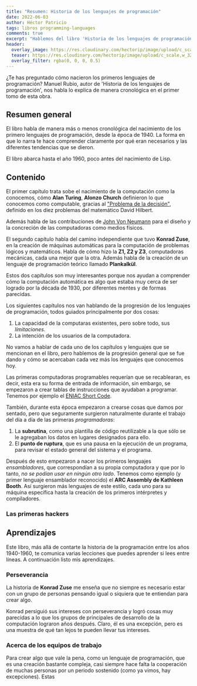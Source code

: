 ```yaml
---
title: "Resumen: Historia de los lenguajes de programación"
date: 2022-06-03
author: Héctor Patricio
tags: libros programming-languages
comments: true
excerpt: "Hablemos del libro 'Historia de los lenguajes de programación' de Manuel Rubio, que nos cuenta acerca del nacimiento de los primeros lenguajes."
header:
  overlay_image: https://res.cloudinary.com/hectorip/image/upload/c_scale,w_1280/v1654281870/jr-korpa-9XngoIpxcEo-unsplash_c6yihq.jpg
  teaser: https://res.cloudinary.com/hectorip/image/upload/c_scale,w_320/v1654281870/jr-korpa-9XngoIpxcEo-unsplash_c6yihq.jpg
  overlay_filter: rgba(0, 0, 0, 0.5)
---
```


¿Te has preguntado cómo nacieron los primeros lenguajes de programación? Manuel Rubio, autor de 'Historia de los lenguajes de programación', nos habla lo explica de manera cronológica en el primer tomo de esta obra.

## Resumen general

El libro habla de manera más o menos cronológica del nacimiento de los primero lenguajes de programación, desde la época de 1940. La forma en que lo narra te hace comprender claramente por qué eran necesarios y las diferentes tendencias que se dieron.

El libro abarca hasta el año 1960, poco antes del nacimiento de Lisp.

## Contenido

El primer capítulo trata sobe el nacimiento de la computación como la conocemos, cómo **Alan Turing**, **Alonzo Church** definieron lo que conocemos como computable, gracias al ["Problema de la decisión"](https://paginas.matem.unam.mx/videos/2017/marzo-2017/seminario-junior/427-acerca-del-problema-de-la-decision), definido en los diez problemas del matemático David Hilbert.

Además habla de las contribuciones de [John Von Neumann](https://www.britannica.com/biography/John-von-Neumann) para el diseño y la concreción de las computadoras como medios físicos.

El segundo capítulo habla del camino independiente que tuvo **Konrad Zuse**, en la creación de máquinas automáticas para la computación de problemas lógicos y matemáticos. Habla de cómo hizo la **Z1, Z2 y Z3**, computadoras mecánicas, cada una mejor que la otra. Además habla de la creación de un lenguaje de programación teórico llamado **Plankalkül**.

Estos dos capítulos son muy interesantes porque nos ayudan a comprender cómo la computación automática es algo que estaba muy cerca de ser logrado por la década de 1930, por diferentes mentes y de formas parecidas.

Los siguientes capítulos nos van hablando de la progresión de los lenguajes de programación, todos guiados principalmente por dos cosas:

1. La capacidad de la computaras existentes, pero sobre todo, sus _límitaciones_.
2. La intención de los usuarios de la computadora.

No vamos a hablar de cada uno de los capítulos y lenguajes que se mencionan en el libro, pero hablemos de la progresión general que se fue dando y cómo se acercaban cada vez más los lenguajes que conocemos hoy.

Las primeras computadoras programables requerían que se recablearan, es decir, esta era su forma de entrada de información, sin embargo, se empezaron a crear tablas de instrucciones que ayudaban a programar. Tenemos por ejemplo el [ENIAC Short Code](https://hopl.info/showlanguage2.prx?exp=6030).

También, durante esta época empezaron a crearse cosas que damos por sentado, pero que seguramente surgieron naturalmente durante el trabajo del día a día de las primeras _programadoras_:

1. La **subrutina**, como una plantilla de código reutilizable a la que sólo se le agregaban los datos en lugares designados para ello.
2. El **punto de ruptura**, que es una pausa en la ejecución de un programa, para revisar el estado general del sistema y el programa.

Después de esto empezaron a nacer los primeros lenguajes _ensambladores_, que correspondían a su propia computadora y que por lo tanto, _no se podían usar en ningún otro lado_. Tenemos como ejemplo (y primer lenguaje ensamblador reconocido) el **ARC Assembly de Kathleen Booth**. Así surgieron más lenguajes de este estilo, cada uno para su máquina específica hasta la creación de los primeros intérpretes y compiladores.

### Las primeras hackers

## Aprendizajes

Este libro, más allá de contarte la historia de la programación entre los años 1940-1960, te comunica varias lecciones que puedes aprender si lees entre líneas. A continuación listo mis aprendizajes.

### Perseverancia

La historia de **Konrad Zuse** me enseña que no siempre es necesario estar con un grupo de personas pensando igual o siquiera que te entiendan para crear algo.

Konrad persiguió sus intereses con perseverancia y logró cosas muy parecidas a lo que los grupos de principales de desarrollo de la computación lograron años después. Claro, él es una excepción, pero es una muestra de qué tan lejos te pueden llevar tus intereses.

### Acerca de los equipos de trabajo

Para crear algo que vale la pena, como un lenguaje de programación, que es una creación bastante compleja, casi siempre hace falta la cooperación de muchas personas por un periodo sostenido (como ya vimos, hay excepciones). Estas
